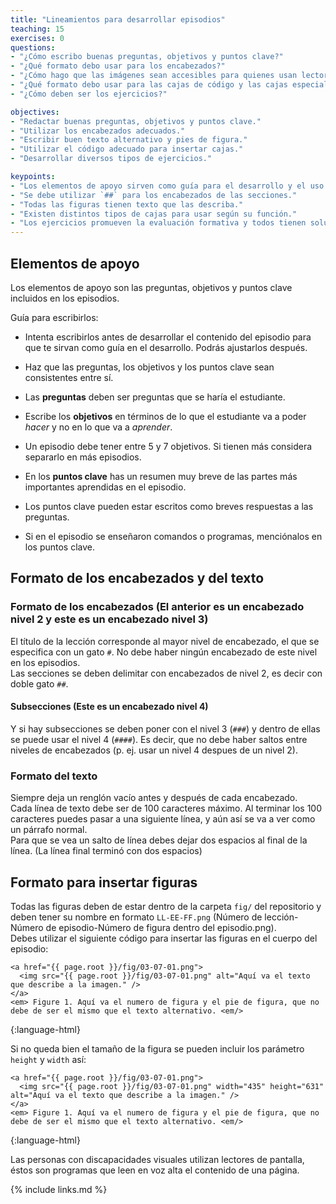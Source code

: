 ```yaml
---
title: "Lineamientos para desarrollar episodios"
teaching: 15
exercises: 0
questions:
- "¿Cómo escribo buenas preguntas, objetivos y puntos clave?"
- "¿Qué formato debo usar para los encabezados?"
- "¿Cómo hago que las imágenes sean accesibles para quienes usan lectores de pantalla?"
- "¿Qué formato debo usar para las cajas de código y las cajas especiales?"
- "¿Cómo deben ser los ejercicios?"

objectives:
- "Redactar buenas preguntas, objetivos y puntos clave."
- "Utilizar los encabezados adecuados."
- "Escribir buen texto alternativo y pies de figura."
- "Utilizar el código adecuado para insertar cajas."
- "Desarrollar diversos tipos de ejercicios."

keypoints:
- "Los elementos de apoyo sirven como guía para el desarrollo y el uso de los episodios. Deben ser breves y consistentes entre sí."
- "Se debe utilizar `##` para los encabezados de las secciones."
- "Todas las figuras tienen texto que las describa."
- "Existen distintos tipos de cajas para usar según su función."
- "Los ejercicios promueven la evaluación formativa y todos tienen solución."
---
```


## Elementos de apoyo

Los elementos de apoyo son las preguntas, objetivos y puntos clave incluidos en los episodios.   

Guía para escribirlos:  
  - Intenta escribirlos antes de desarrollar el contenido del episodio para que te sirvan como guía en el desarrollo. Podrás ajustarlos después.
  - Haz que las preguntas, los objetivos y los puntos clave sean consistentes entre sí.
  
  - Las **preguntas** deben ser preguntas que se haría el estudiante.
  
  - Escribe los **objetivos** en términos de lo que el estudiante va a poder *hacer* y no en lo que va a *aprender*.
  - Un episodio debe tener entre 5 y 7 objetivos. Si tienen más considera separarlo en más episodios.

  - En los **puntos clave** has un resumen muy breve de las partes más importantes aprendidas en el episodio.
  - Los puntos clave pueden estar escritos como breves respuestas a las preguntas.
  - Si en el episodio se enseñaron comandos o programas, menciónalos en los puntos clave.

## Formato de los encabezados y del texto

### Formato de los encabezados (El anterior es un encabezado nivel 2 y este es un encabezado nivel 3)

El título de la lección corresponde al mayor nivel de encabezado, el que se especifica con un gato `#`.
No debe haber ningún encabezado de este nivel en los episodios.  
Las secciones se deben delimitar con encabezados de nivel 2, es decir con doble gato `##`.

#### Subsecciones (Este es un encabezado nivel 4)

Y si hay subsecciones se deben poner con el nivel 3 (`###`) y dentro de ellas se puede usar el nivel 4 (`####`).
Es decir, que no debe haber saltos entre niveles de encabezados (p. ej. usar un nivel 4 despues de un nivel 2).  

### Formato del texto

Siempre deja un renglón vacío antes y después de cada encabezado.  
Cada línea de texto debe ser de 100 caracteres máximo. Al terminar los 100 caracteres puedes pasar a una siguiente línea, 
y aún así se va a ver como un párrafo normal.  
Para que se vea un salto de línea debes dejar dos espacios al final de la línea. (La línea final terminó con dos espacios)

## Formato para insertar figuras

Todas las figuras deben de estar dentro de la carpeta `fig/` del repositorio y deben tener su nombre en formato `LL-EE-FF.png`
(Número de lección-Número de episodio-Número de figura dentro del episodio.png).  
Debes utilizar el siguiente código para insertar las figuras en el cuerpo del episodio:  
~~~
<a href="{{ page.root }}/fig/03-07-01.png">
  <img src="{{ page.root }}/fig/03-07-01.png" alt="Aquí va el texto que describe a la imagen." />
</a>
<em> Figure 1. Aquí va el numero de figura y el pie de figura, que no debe de ser el mismo que el texto alternativo. <em/>
~~~
{:language-html}

Si no queda bien el tamaño de la figura se pueden incluir los parámetro `height` y `width` así:  
~~~
<a href="{{ page.root }}/fig/03-07-01.png">
  <img src="{{ page.root }}/fig/03-07-01.png" width="435" height="631" alt="Aquí va el texto que describe a la imagen." />
</a>
<em> Figure 1. Aquí va el numero de figura y el pie de figura, que no debe de ser el mismo que el texto alternativo. <em/>
~~~
{:language-html}

Las personas con discapacidades visuales utilizan lectores de pantalla, éstos son programas que leen en voz alta el contenido de una página. 

{% include links.md %}

